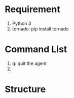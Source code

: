 <!--
 * @Author: Sauron Wu
 * @GitHub: wutianze
 * @Email: 1369130123qq@gmail.com
 * @Date: 2020-02-05 10:34:03
 * @LastEditors  : Sauron Wu
 * @LastEditTime : 2020-02-05 10:36:40
 * @Description: 
 -->
# Requirement
1. Python 3
2. tornado: pip install tornado

# Command List
1. q: quit the agent
2. 

# Structure
